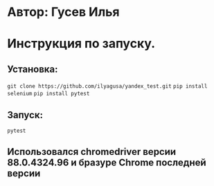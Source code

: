 # Автор: Гусев Илья 
# Инструкция по запуску.
## Установка:
  `git clone https://github.com/ilyagusa/yandex_test.git`
  `pip install selenium`
  `pip install pytest`
## Запуск:
  `pytest`
## Использовался chromedriver версии 88.0.4324.96 и бразуре Chrome последней версии
